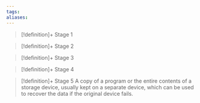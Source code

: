 ```yaml
---
tags:
aliases:
---
```


> [!definition]+ Stage 1
>

> [!definition]+ Stage 2
>

> [!definition]+ Stage 3
>

> [!definition]+ Stage 4
>

> [!definition]+ Stage 5
> A copy of a program or the entire contents of a storage device, usually kept on a separate device, which can be used to recover the data if the original device fails.




